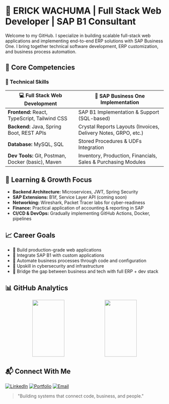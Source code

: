 # 👋 ERICK WACHUMA | Full Stack Web Developer | SAP B1 Consultant

Welcome to my GitHub. I specialize in building scalable full-stack web applications and implementing end-to-end ERP solutions with SAP Business One. I bring together technical software development, ERP customization, and business process automation.


## 🧩 Core Competencies

### 💼 Technical Skills

| 💻 Full Stack Web Development                                | 🏢 SAP Business One Implementation                             |
|--------------------------------------------------------------|----------------------------------------------------------------|
| **Frontend:** React, TypeScript, Tailwind CSS                | SAP B1 Implementation & Support (SQL-based)                   |
| **Backend:** Java, Spring Boot, REST APIs                    | Crystal Reports Layouts (Invoices, Delivery Notes, GRPO, etc.) |
| **Database:** MySQL, SQL                                     | Stored Procedures & UDFs Integration                          |
| **Dev Tools:** Git, Postman, Docker (basic), Maven           | Inventory, Production, Financials, Sales & Purchasing Modules |


## 🧠 Learning & Growth Focus

- **Backend Architecture:** Microservices, JWT, Spring Security
- **SAP Extensions:** B1if, Service Layer API (coming soon)
- **Networking:** Wireshark, Packet Tracer labs for cyber-readiness
- **Finance:** Practical application of accounting & reporting in SAP
- **CI/CD & DevOps:** Gradually implementing GitHub Actions, Docker, pipelines


## 📈 Career Goals

- 🎯 Build production-grade web applications
- 🔄 Integrate SAP B1 with custom applications
- 🧾 Automate business processes through code and configuration
- 🔐 Upskill in cybersecurity and infrastructure
- 💼 Bridge the gap between business and tech with full ERP + dev stack

## 📊 GitHub Analytics

<div align="center">
  <img height="180em" width="45%" src="https://github-readme-stats.vercel.app/api?username=Erick384&show_icons=true&theme=tokyonight&hide_border=true&count_private=true" />
  <img height="180em" width="45%" src="https://github-readme-streak-stats.herokuapp.com/?user=Erick384&theme=tokyonight&hide_border=true" />
</div>

## 📬 Connect With Me
[![LinkedIn](https://img.shields.io/badge/LinkedIn-0077B5?style=for-the-badge&logo=linkedin&logoColor=white)](https://www.linkedin.com/in/erick-wachuma-7a6036221)
[![Portfolio](https://img.shields.io/badge/Portfolio-FF5722?style=for-the-badge&logo=safari&logoColor=white)](https://erickwachuma.vercel.app)
[![Email](https://img.shields.io/badge/Gmail-D14836?style=for-the-badge&logo=gmail&logoColor=white)](mailto:erickwachuma@gmail.com)

> "Building systems that connect code, business, and people."
